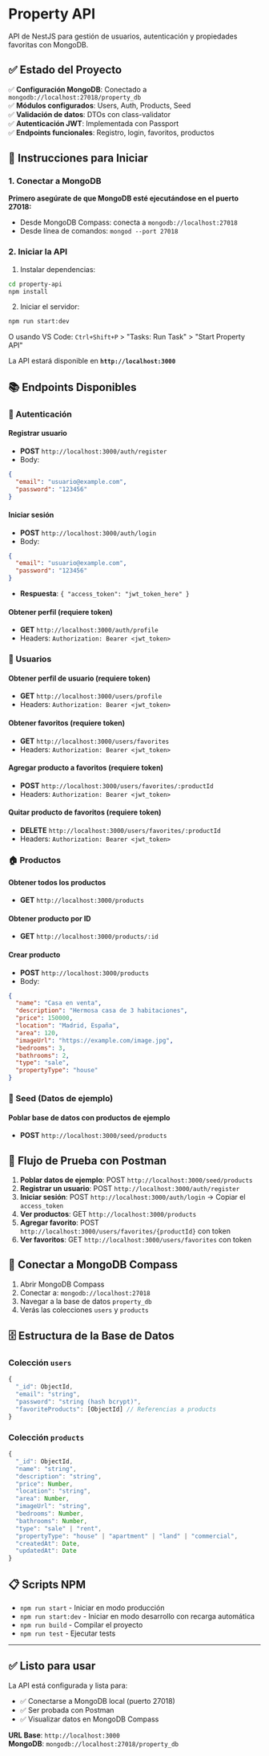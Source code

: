 # Property API

API de NestJS para gestión de usuarios, autenticación y propiedades favoritas con MongoDB.

## ✅ Estado del Proyecto

✅ **Configuración MongoDB**: Conectado a `mongodb://localhost:27018/property_db`  
✅ **Módulos configurados**: Users, Auth, Products, Seed  
✅ **Validación de datos**: DTOs con class-validator  
✅ **Autenticación JWT**: Implementada con Passport  
✅ **Endpoints funcionales**: Registro, login, favoritos, productos  

## 🚀 Instrucciones para Iniciar

### 1. Conectar a MongoDB

**Primero asegúrate de que MongoDB esté ejecutándose en el puerto 27018:**

- Desde MongoDB Compass: conecta a `mongodb://localhost:27018`
- Desde línea de comandos: `mongod --port 27018`

### 2. Iniciar la API

1. Instalar dependencias:
```bash
cd property-api
npm install
```

2. Iniciar el servidor:
```bash
npm run start:dev
```

O usando VS Code: `Ctrl+Shift+P` > "Tasks: Run Task" > "Start Property API"

La API estará disponible en **`http://localhost:3000`**

## 📚 Endpoints Disponibles

### 🔐 Autenticación

#### Registrar usuario
- **POST** `http://localhost:3000/auth/register`
- Body:
```json
{
  "email": "usuario@example.com",
  "password": "123456"
}
```

#### Iniciar sesión
- **POST** `http://localhost:3000/auth/login`
- Body:
```json
{
  "email": "usuario@example.com",
  "password": "123456"
}
```
- **Respuesta**: `{ "access_token": "jwt_token_here" }`

#### Obtener perfil (requiere token)
- **GET** `http://localhost:3000/auth/profile`
- Headers: `Authorization: Bearer <jwt_token>`

### 👤 Usuarios

#### Obtener perfil de usuario (requiere token)
- **GET** `http://localhost:3000/users/profile`
- Headers: `Authorization: Bearer <jwt_token>`

#### Obtener favoritos (requiere token)
- **GET** `http://localhost:3000/users/favorites`
- Headers: `Authorization: Bearer <jwt_token>`

#### Agregar producto a favoritos (requiere token)
- **POST** `http://localhost:3000/users/favorites/:productId`
- Headers: `Authorization: Bearer <jwt_token>`

#### Quitar producto de favoritos (requiere token)
- **DELETE** `http://localhost:3000/users/favorites/:productId`
- Headers: `Authorization: Bearer <jwt_token>`

### 🏠 Productos

#### Obtener todos los productos
- **GET** `http://localhost:3000/products`

#### Obtener producto por ID
- **GET** `http://localhost:3000/products/:id`

#### Crear producto
- **POST** `http://localhost:3000/products`
- Body:
```json
{
  "name": "Casa en venta",
  "description": "Hermosa casa de 3 habitaciones",
  "price": 150000,
  "location": "Madrid, España",
  "area": 120,
  "imageUrl": "https://example.com/image.jpg",
  "bedrooms": 3,
  "bathrooms": 2,
  "type": "sale",
  "propertyType": "house"
}
```

### 🌱 Seed (Datos de ejemplo)

#### Poblar base de datos con productos de ejemplo
- **POST** `http://localhost:3000/seed/products`

## 🧪 Flujo de Prueba con Postman

1. **Poblar datos de ejemplo**: POST `http://localhost:3000/seed/products`
2. **Registrar un usuario**: POST `http://localhost:3000/auth/register`
3. **Iniciar sesión**: POST `http://localhost:3000/auth/login` → Copiar el `access_token`
4. **Ver productos**: GET `http://localhost:3000/products`
5. **Agregar favorito**: POST `http://localhost:3000/users/favorites/{productId}` con token
6. **Ver favoritos**: GET `http://localhost:3000/users/favorites` con token

## 🔗 Conectar a MongoDB Compass

1. Abrir MongoDB Compass
2. Conectar a: `mongodb://localhost:27018`
3. Navegar a la base de datos `property_db`
4. Verás las colecciones `users` y `products`

## 🗄️ Estructura de la Base de Datos

### Colección `users`
```javascript
{
  "_id": ObjectId,
  "email": "string",
  "password": "string (hash bcrypt)",
  "favoriteProducts": [ObjectId] // Referencias a products
}
```

### Colección `products`
```javascript
{
  "_id": ObjectId,
  "name": "string",
  "description": "string",
  "price": Number,
  "location": "string",
  "area": Number,
  "imageUrl": "string",
  "bedrooms": Number,
  "bathrooms": Number,
  "type": "sale" | "rent",
  "propertyType": "house" | "apartment" | "land" | "commercial",
  "createdAt": Date,
  "updatedAt": Date
}
```

## 📋 Scripts NPM

- `npm run start` - Iniciar en modo producción
- `npm run start:dev` - Iniciar en modo desarrollo con recarga automática
- `npm run build` - Compilar el proyecto
- `npm run test` - Ejecutar tests

---

## ✅ Listo para usar

La API está configurada y lista para:
- ✅ Conectarse a MongoDB local (puerto 27018)
- ✅ Ser probada con Postman
- ✅ Visualizar datos en MongoDB Compass

**URL Base**: `http://localhost:3000`  
**MongoDB**: `mongodb://localhost:27018/property_db`
